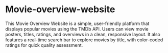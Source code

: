 # Movie-overview-website


This Movie Overview Website is a simple, user-friendly platform that displays popular movies using the TMDb API. 
Users can view movie posters, titles, ratings, and overviews in a clean, responsive layout. 
It also features a real-time search bar to explore movies by title, with color-coded ratings for quick quality assessment.
